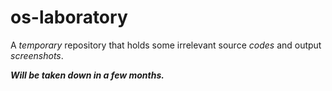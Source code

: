 # os-laboratory
A *temporary* repository that holds some irrelevant source *codes* and output *screenshots*.

**_Will be taken down in a few months._**
